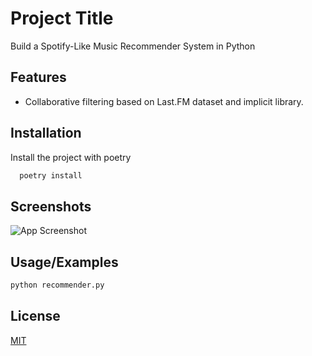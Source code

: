 
# Project Title

Build a Spotify-Like Music Recommender System in Python


## Features

- Collaborative filtering based on Last.FM dataset and implicit library.


## Installation

Install the project with poetry

```bash
  poetry install
```
    
## Screenshots

![App Screenshot](https://www.theinsaneapp.com/wp-content/uploads/2022/01/Spotify-Recommendation-Algorithm-1024x623.webp)


## Usage/Examples

```python
python recommender.py
```


## License

[MIT](https://choosealicense.com/licenses/mit/)

